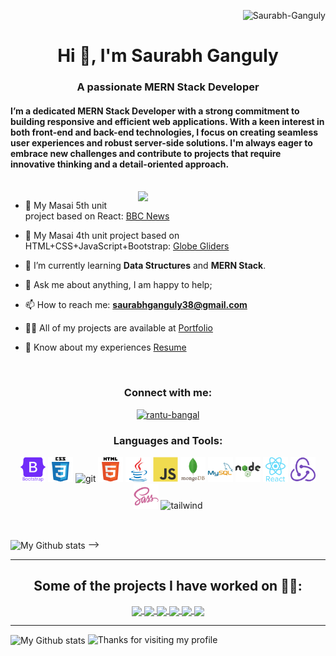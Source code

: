 <p align="right">
  <img src="https://komarev.com/ghpvc/?username=RantuBangal&label=Profile%20views&color=0e75b6&style=flat" alt="Saurabh-Ganguly"/>
</p>

<h1 align="center">Hi 👋, I'm Saurabh Ganguly</h1>
<h3 align="center">A passionate MERN Stack Developer</h3>

#### I’m a dedicated MERN Stack Developer with a strong commitment to building responsive and efficient web applications. With a keen interest in both front-end and back-end technologies, I focus on creating seamless user experiences and robust server-side solutions. I'm always eager to embrace new challenges and contribute to projects that require innovative thinking and a detail-oriented approach.

<br/>
<img align="right" width="300" src="https://miro.medium.com/v2/resize:fit:1400/0*NgUtI3tYLhuq5Vy0.gif" >

- 🔭 My Masai 5th unit project based on React: [BBC News](https://bbc-news-zeta.vercel.app/)
- 🔭 My Masai 4th unit project based on HTML+CSS+JavaScript+Bootstrap: [Globe Gliders](https://team-kushal-koder.vercel.app/)
  
- 🌱 I’m currently learning **Data Structures** and **MERN Stack**.
- 💬 Ask me about anything, I am happy to help;
- 📫 How to reach me: **saurabhganguly38@gmail.com**
- 👨‍💻 All of my projects are available at [Portfolio](https://Saurabh8657.github.io/)
- 📄 Know about my experiences [Resume](https://drive.google.com/file/d/1rVcMj41atT8o1ij-wHxoK9Xlc8EDiR0Y/view?usp=sharing)

<br/>
<h3 align="center">Connect with me:</h3>
<p align="center">
  <a href="www.linkedin.com/in/saurabh-ganguly038" target="_blank">
    <img src="https://raw.githubusercontent.com/rahuldkjain/github-profile-readme-generator/master/src/images/icons/Social/linked-in-alt.svg" alt="rantu-bangal" height="30" width="40" />
  </a>
</p>

<h3 align="center">Languages and Tools:</h3>
<p align="center">
  <img src="https://raw.githubusercontent.com/devicons/devicon/master/icons/bootstrap/bootstrap-plain-wordmark.svg" alt="bootstrap" width="40" height="40"/>
  <img src="https://raw.githubusercontent.com/devicons/devicon/master/icons/css3/css3-original-wordmark.svg" alt="css3" width="40" height="40"/>
  <img src="https://www.vectorlogo.zone/logos/git-scm/git-scm-icon.svg" alt="git" width="40" height="40"/>
  <img src="https://raw.githubusercontent.com/devicons/devicon/master/icons/html5/html5-original-wordmark.svg" alt="html5" width="40" height="40"/>
  <img src="https://raw.githubusercontent.com/devicons/devicon/master/icons/java/java-original.svg" alt="java" width="40" height="40"/>
  <img src="https://raw.githubusercontent.com/devicons/devicon/master/icons/javascript/javascript-original.svg" alt="javascript" width="40" height="40"/>
  <img src="https://raw.githubusercontent.com/devicons/devicon/master/icons/mongodb/mongodb-original-wordmark.svg" alt="mongodb" width="40" height="40"/>
  <img src="https://raw.githubusercontent.com/devicons/devicon/master/icons/mysql/mysql-original-wordmark.svg" alt="mysql" width="40" height="40"/>
  <img src="https://raw.githubusercontent.com/devicons/devicon/master/icons/nodejs/nodejs-original-wordmark.svg" alt="nodejs" width="40" height="40"/>
  <img src="https://raw.githubusercontent.com/devicons/devicon/master/icons/react/react-original-wordmark.svg" alt="react" width="40" height="40"/>
  <img src="https://raw.githubusercontent.com/devicons/devicon/master/icons/redux/redux-original.svg" alt="redux" width="40" height="40"/>
  <img src="https://raw.githubusercontent.com/devicons/devicon/master/icons/sass/sass-original.svg" alt="sass" width="40" height="40"/> 
  <img src="https://www.vectorlogo.zone/logos/tailwindcss/tailwindcss-icon.svg" alt="tailwind" width="40" height="40"/>
</p>
<br/>




 <img alt="My Github stats" align="center" border-radius="40px" width="800px" height="200px" src="https://github-readme-stats.vercel.app/api?username=Saurabh8657&count_private=true&show_icons=true&hide_border=true&theme=react" href="https://github.com/chiraag-kakar"/> -->


---


<h2 align="center">Some of the projects I have worked on 👨‍💻:</h2>


<center>
<a href="https://github.com/Saurabh8657/Saurav_Boat">
  <img align="center" src="https://github-readme-stats.vercel.app/api/pin/?username=saurabh8657&repo=Saurav_Boat&theme=ayu-mirage&layout=compact" />
</a>
<a href="https://github.com/Saurabh8657/BBC-News">
  <img align="center" src="https://github-readme-stats.vercel.app/api/pin/?username=saurabh8657&repo=BBC-News&theme=ayu-mirage&layout=compact" />
</a>
<a href="https://github.com/Saurabh8657/ClickMart">
  <img align="center" src="https://github-readme-stats.vercel.app/api/pin/?username=saurabh8657&repo=ClickMart&theme=ayu-mirage&layout=compact" />
</a>
<a href="https://github.com/Saurabh8657/Team_kushal_koder">
  <img align="center" src="https://github-readme-stats.vercel.app/api/pin/?username=saurabh8657&repo=Team_kushal_koder&theme=ayu-mirage&layout=compact" />
</a>
<a href="https://github.com/Saurabh8657/Team_Digital_Galaxy">
  <img align="center" src="https://github-readme-stats.vercel.app/api/pin/?username=saurabh8657&repo=Team_Digital_Galaxy&theme=react&layout=compact" />
</a>
<a href="https://github.com/Saurabh8657/Saurav_Figma">
  <img align="center" src="https://github-readme-stats.vercel.app/api/pin/?username=saurabh8657&repo=Saurav_Figma&theme=react&layout=compact" />
</a>
</center>


---

<img alt="My Github stats" align="center" border-radius="40px" width="800px" height="200px" src="https://github-readme-streak-stats.herokuapp.com/?user=Saurabh8657&theme=react&layout=compact" alt="saurav-ganguly" />
<img height="120" alt="Thanks for visiting my profile" width="100%" src="https://github.com/dibyendu415/dibyendu415/blob/master/marquee.svg" />



